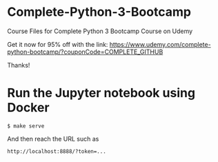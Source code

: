 # Complete-Python-3-Bootcamp
Course Files for Complete Python 3 Bootcamp Course on Udemy


Get it now for 95% off with the link:
https://www.udemy.com/complete-python-bootcamp/?couponCode=COMPLETE_GITHUB

Thanks!

# Run the Jupyter notebook using Docker

    $ make serve

And then reach the URL such as

    http://localhost:8888/?token=...
